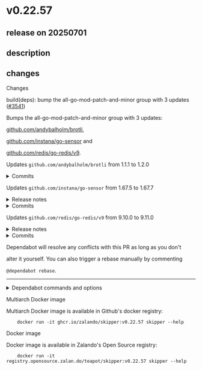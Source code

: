 # v0.22.57

## release on 20250701

## description

## changes

Changes

build(deps): bump the all-go-mod-patch-and-minor group with 3 updates (<a class="issue-link js-issue-link" data-error-text="Failed to load title" data-id="3186715157" data-permission-text="Title is private" data-url="https://github.com/zalando/skipper/issues/3541" data-hovercard-type="pull_request" data-hovercard-url="/zalando/skipper/pull/3541/hovercard" href="https://github.com/zalando/skipper/pull/3541">#3541</a>)

Bumps the all-go-mod-patch-and-minor group with 3 updates:

<a href="https://github.com/andybalholm/brotli">github.com/andybalholm/brotli</a>,

<a href="https://github.com/instana/go-sensor">github.com/instana/go-sensor</a> and

<a href="https://github.com/redis/go-redis">github.com/redis/go-redis/v9</a>.

Updates <code>github.com/andybalholm/brotli</code> from 1.1.1 to 1.2.0

<details> <summary>Commits</summary>

* <a href="https://github.com/andybalholm/brotli/commit/676a02057d90cd1e75ede54cdfa79d4cdb574dae"><code>676a020</code></a> Pathfinder: improve cost calculation, and use it in NewWriterV2
* <a href="https://github.com/andybalholm/brotli/commit/fc701daacf9eec30cae7a5cec6e5e38827894d4c"><code>fc701da</code></a> Pathfinder: change how literals are represented in arrivals.
* <a href="https://github.com/andybalholm/brotli/commit/10cf712196eeb5358c7c2dddf1f53c08b6500f38"><code>10cf712</code></a> Pathfinder: enable starting in the middle of a match
* <a href="https://github.com/andybalholm/brotli/commit/d6b3fe07ed7eb3cfe0c42ab708781034a326d7fa"><code>d6b3fe0</code></a> Pathfinder: separate searching and parsing
* <a href="https://github.com/andybalholm/brotli/commit/199839b04846152833e2446e39cf6234712163a2"><code>199839b</code></a> Pathfinder: pre-compute hash chain (and use 32 bits)
* <a href="https://github.com/andybalholm/brotli/commit/e819531509efd8c7d5e79efd9fcabc655c7fbebc"><code>e819531</code></a> Start experimenting with an optimizing MatchFinder
* <a href="https://github.com/andybalholm/brotli/commit/18ac46a8c3d6664cd158ad14ca2fb6ba29752377"><code>18ac46a</code></a> M4: use 32-bit hash chain
* <a href="https://github.com/andybalholm/brotli/commit/1383db2f0e5a87e62c33bb5adf22351ee2acf50a"><code>1383db2</code></a> M4: When shortening a match, look for a closer option
* <a href="https://github.com/andybalholm/brotli/commit/c036c35cb06f667df542773635b0972cd794d2ea"><code>c036c35</code></a> M4: look for repeat matches
* <a href="https://github.com/andybalholm/brotli/commit/6a1a95ec91781f0eedba50cd865eb822ba7e90c7"><code>6a1a95e</code></a> Add arm64 to GOARCH switches
* Additional commits viewable in <a href="https://github.com/andybalholm/brotli/compare/v1.1.1...v1.2.0">compare view</a>

</details>   

Updates <code>github.com/instana/go-sensor</code> from 1.67.5 to 1.67.7

<details> <summary>Release notes</summary>

<em>Sourced from <a href="https://github.com/instana/go-sensor/releases">github.com/instana/go-sensor's releases</a>.</em>

> v1.67.7
>
> New release v1.67.7.
>
> What's Changed
>
> * fix: added error logging for the APIs by <a href="https://github.com/sanojsubran"><code>@​sanojsubran</code></a> in <a href="https://redirect.github.com/instana/go-sensor/pull/1170">instana/go-sensor#1170</a>
>
> v1.67.6
>
> New release v1.67.6.
>
> What's Changed
>
> * refactor: replaced the custom request and header cloning logic with the standard http.Request.Clone and http.Header.Clone functions by <a href="https://github.com/nithinputhenveettil"><code>@​nithinputhenveettil</code></a> in <a href="https://redirect.github.com/instana/go-sensor/pull/1163">instana/go-sensor#1163</a>
> * refactor: optimised trace header extraction by adding an early exit when both headers are found by <a href="https://github.com/nithinputhenveettil"><code>@​nithinputhenveettil</code></a> in <a href="https://redirect.github.com/instana/go-sensor/pull/1164">instana/go-sensor#1164</a>
>
> </details> <details> <summary>Commits</summary>
>
> * <a href="https://github.com/instana/go-sensor/commit/3829af5a63bb3c214660a45fbbd0b72c6fa52583"><code>3829af5</code></a> Updated version.go to 1.67.7
> * <a href="https://github.com/instana/go-sensor/commit/43df86f42a3956c60336775e9969ce3cd72e3e14"><code>43df86f</code></a> refactor: refactored the test cases with error handling in fsm_test.go
> * <a href="https://github.com/instana/go-sensor/commit/0eb1e86d0c65b388284ea920f0d6c7caf811d5be"><code>0eb1e86</code></a> fix: added error handling for closing the tcp connection in getDiscovery API ...
> * <a href="https://github.com/instana/go-sensor/commit/3056677b4f1c67fe713222f5bc2f90eba94d38ef"><code>3056677</code></a> fix(e35p182): added error handling in reset API in fsm.go
> * <a href="https://github.com/instana/go-sensor/commit/5fdc19538e91ced043a8d23b588ca245773c89a6"><code>5fdc195</code></a> fix(e34p182): added error handling in testAgent API in fsm.go
> * <a href="https://github.com/instana/go-sensor/commit/a19c525cf8b943b42c51ad90e38ddcb0b594364a"><code>a19c525</code></a> fix(e33p181): added error handling in announceSensor API in fsm.go
> * <a href="https://github.com/instana/go-sensor/commit/e8b8d65add09c07b3ad951ff6212ebfc53c152bc"><code>e8b8d65</code></a> fix(e32p181): added error handling for the handleRetries API in fsm.go
> * <a href="https://github.com/instana/go-sensor/commit/513db6a1a8e5fa8cb3fe5a45640047ce94a28fb4"><code>513db6a</code></a> fix(e31p180): added error handling to lookupSuccess API
> * <a href="https://github.com/instana/go-sensor/commit/892a97cf4d3fb965a8927d1f4094a4cd73cec11d"><code>892a97c</code></a> fix(e30p180): added fix for the error handling in fsm.go
> * <a href="https://github.com/instana/go-sensor/commit/b46837b745b7c4547c960db0ec4b37515faf7ff9"><code>b46837b</code></a> fix(e28p179): fixed the error handing issue in recorder.go
> * Additional commits viewable in <a href="https://github.com/instana/go-sensor/compare/v1.67.5...v1.67.7">compare view</a>

</details>   

Updates <code>github.com/redis/go-redis/v9</code> from 9.10.0 to 9.11.0

<details> <summary>Release notes</summary>

<em>Sourced from <a href="https://github.com/redis/go-redis/releases">github.com/redis/go-redis/v9's releases</a>.</em>

> 9.11.0
>
> 🚀 Highlights
>
> Fixes <code>TxPipeline</code> to work correctly in cluster scenarios,
> allowing execution of commands
> only in the same slot for a given transaction.
>
> Changes
>
> 🚀 New Features
>
> * Set cluster slot for <code>scan</code> commands, rather than random (<a href="https://redirect.github.com/redis/go-redis/pull/2623">#2623</a>)
> * Add CredentialsProvider field to UniversalOptions (<a href="https://redirect.github.com/redis/go-redis/pull/2927">#2927</a>)
> * feat(redisotel): add WithCallerEnabled option (<a href="https://redirect.github.com/redis/go-redis/pull/3415">#3415</a>)
>
> 🐛 Bug Fixes
>
> * fix(txpipeline): keyless commands should take the slot of the keyed (<a href="https://redirect.github.com/redis/go-redis/pull/3411">#3411</a>)
> * fix(loading): cache the loaded flag for slave nodes (<a href="https://redirect.github.com/redis/go-redis/pull/3410">#3410</a>)
> * fix(txpipeline): should return error on multi/exec on multiple slots (<a href="https://redirect.github.com/redis/go-redis/pull/3408">#3408</a>)
> * fix: check if the shard exists to avoid returning nil (<a href="https://redirect.github.com/redis/go-redis/pull/3396">#3396</a>)
>
> 🧰 Maintenance
>
> * feat: optimize connection pool waitTurn (<a href="https://redirect.github.com/redis/go-redis/pull/3412">#3412</a>)
> * chore(ci): update CI redis builds (<a href="https://redirect.github.com/redis/go-redis/pull/3407">#3407</a>)
> * chore: remove a redundant method from <code>Ring</code>, <code>Client</code> and <code>ClusterClient</code> (<a href="https://redirect.github.com/redis/go-redis/pull/3401">#3401</a>)
> * test: refactor TestBasicCredentials using table-driven tests (<a href="https://redirect.github.com/redis/go-redis/pull/3406">#3406</a>)
> * perf: reduce unnecessary memory allocation operations (<a href="https://redirect.github.com/redis/go-redis/pull/3399">#3399</a>)
> * fix: insert entry during iterating over a map (<a href="https://redirect.github.com/redis/go-redis/pull/3398">#3398</a>)
> * DOC-5229 probabilistic data type examples (<a href="https://redirect.github.com/redis/go-redis/pull/3413">#3413</a>)
> * chore(deps): bump rojopolis/spellcheck-github-actions from 0.49.0 to 0.51.0 (<a href="https://redirect.github.com/redis/go-redis/pull/3414">#3414</a>)
>
> Contributors
>
> We'd like to thank all the contributors who worked on this
> release!
>
> <a href="https://github.com/andy-stark-redis"><code>@​andy-stark-redis</code></a>,
> <a href="https://github.com/boekkooi-impossiblecloud"><code>@​boekkooi-impossiblecloud</code></a>,
> <a href="https://github.com/cxljs"><code>@​cxljs</code></a>, <a href="https://github.com/dcherubini"><code>@​dcherubini</code></a>, <a href="https://github.com/iamamirsalehi"><code>@​iamamirsalehi</code></a>,
> <a href="https://github.com/ndyakov"><code>@​ndyakov</code></a>, <a href="https://github.com/pete-woods"><code>@​pete-woods</code></a>, <a href="https://github.com/twz915"><code>@​twz915</code></a>
>
> </details> <details> <summary>Commits</summary>
>
> * <a href="https://github.com/redis/go-redis/commit/0decfdc6ed1710b0abf5b41741bd02223c877c92"><code>0decfdc</code></a> chore(release): v9.11.0 (<a href="https://redirect.github.com/redis/go-redis/issues/3416">#3416</a>)
> * <a href="https://github.com/redis/go-redis/commit/4ac591c7c4ae10e703f5e08bbe93462fd5371678"><code>4ac591c</code></a> Set correct cluster slot for scan commands, similarly to Java's Jedis client ...
> * <a href="https://github.com/redis/go-redis/commit/0383d08a351adae039a6a2648d0ea1d5ee97afd3"><code>0383d08</code></a> feat(client): Add CredentialsProvider field to UniversalOptions (<a href="https://redirect.github.com/redis/go-redis/issues/2927">#2927</a>)
> * <a href="https://github.com/redis/go-redis/commit/fa475cbc99f7fd36a2500839a8e7aae7fcd4e565"><code>fa475cb</code></a> feat(redisotel): add WithCallerEnabled option (<a href="https://redirect.github.com/redis/go-redis/issues/3415">#3415</a>)
> * <a href="https://github.com/redis/go-redis/commit/05f42e23271eed66e2682d9cbe542bcc6b084f17"><code>05f42e2</code></a> fix(txpipeline): keyless commands should take the slot of the keyed (<a href="https://redirect.github.com/redis/go-redis/issues/3411">#3411</a>)
> * <a href="https://github.com/redis/go-redis/commit/884f9970c025c346c7b223f62aae45e903fb0b56"><code>884f997</code></a> DOC-5229 probabilistic data type examples (<a href="https://redirect.github.com/redis/go-redis/issues/3413">#3413</a>)
> * <a href="https://github.com/redis/go-redis/commit/e642856ed3329077633c28d47cfb4ac66ca3be0b"><code>e642856</code></a> chore(deps): bump rojopolis/spellcheck-github-actions (<a href="https://redirect.github.com/redis/go-redis/issues/3414">#3414</a>)
> * <a href="https://github.com/redis/go-redis/commit/7d97cc1c594658d91b04d4d641e992452345a0de"><code>7d97cc1</code></a> feat: optimize connection pool waitTurn (<a href="https://redirect.github.com/redis/go-redis/issues/3412">#3412</a>)
> * <a href="https://github.com/redis/go-redis/commit/f4358acffcb236879a7467b3b13b6ce5d211a536"><code>f4358ac</code></a> [CAE-1046] fix(loading): cache the loaded flag for slave nodes (<a href="https://redirect.github.com/redis/go-redis/issues/3410">#3410</a>)
> * <a href="https://github.com/redis/go-redis/commit/4c635cc563b6fd5c3a90f293f2efeb9ccc84953f"><code>4c635cc</code></a> fix(txpipeline): should return error on multi/exec on multiple slots [CAE-102...
> * Additional commits viewable in <a href="https://github.com/redis/go-redis/compare/v9.10.0...v9.11.0">compare view</a>

</details>   

Dependabot will resolve any conflicts with this PR as long as you don't

alter it yourself. You can also trigger a rebase manually by commenting

<code>@dependabot rebase</code>.

*** ** * ** ***

<details> <summary>Dependabot commands and options</summary>   

You can trigger Dependabot actions by commenting on this PR:

* <code>@dependabot rebase</code> will rebase this PR
* <code>@dependabot recreate</code> will recreate this PR, overwriting any edits  
  that have been made to it
* <code>@dependabot merge</code> will merge this PR after your CI passes on it
* <code>@dependabot squash and merge</code> will squash and merge this PR after  
  your CI passes on it
* <code>@dependabot cancel merge</code> will cancel a previously requested merge  
  and block automerging
* <code>@dependabot reopen</code> will reopen this PR if it is closed
* <code>@dependabot close</code> will close this PR and stop Dependabot recreating  
  it. You can achieve the same result by closing it manually
* <code>@dependabot show &lt;dependency name&gt; ignore conditions</code> will show all  
  of the ignore conditions of the specified dependency
* <code>@dependabot ignore &lt;dependency name&gt; major version</code> will close this  
  group update PR and stop Dependabot creating any more for the specific  
  dependency's major version (unless you unignore this specific  
  dependency's major version or upgrade to it yourself)
* <code>@dependabot ignore &lt;dependency name&gt; minor version</code> will close this  
  group update PR and stop Dependabot creating any more for the specific  
  dependency's minor version (unless you unignore this specific  
  dependency's minor version or upgrade to it yourself)
* <code>@dependabot ignore &lt;dependency name&gt;</code> will close this group update PR  
  and stop Dependabot creating any more for the specific dependency  
  (unless you unignore this specific dependency or upgrade to it yourself)
* <code>@dependabot unignore &lt;dependency name&gt;</code> will remove all of the ignore  
  conditions of the specified dependency
* <code>@dependabot unignore &lt;dependency name&gt; &lt;ignore condition&gt;</code> will  
  remove the ignore condition of the specified dependency and ignore  
  conditions

</details>

Multiarch Docker image

Multiarch Docker image is available in Github's docker registry:

        docker run -it ghcr.io/zalando/skipper:v0.22.57 skipper --help

Docker image

Docker image is available in Zalando's Open Source registry:

        docker run -it registry.opensource.zalan.do/teapot/skipper:v0.22.57 skipper --help

